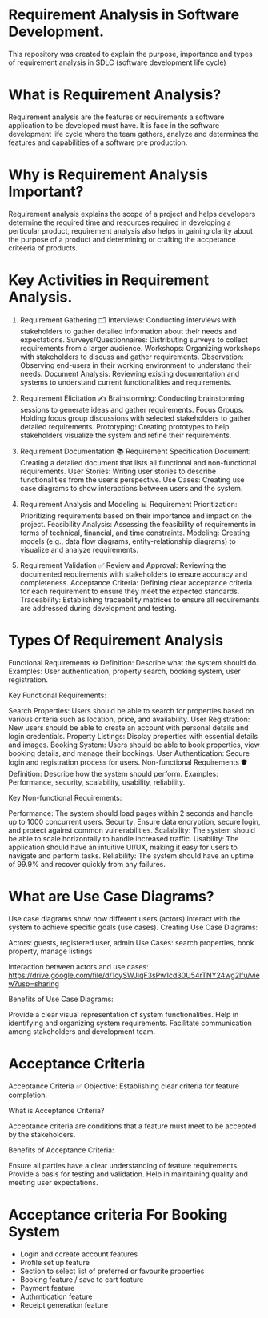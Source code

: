 # Requirement Analysis in Software Development. 
This repository was created to explain the purpose, importance and types of requirement analysis in SDLC (software development life cycle) 

# What is Requirement Analysis?
Requirement analysis are the features or requirements a software application to be developed must have. It is face in the software development life cycle where the team gathers, analyze and determines the features and capabilities of a software pre production.

# Why is Requirement Analysis Important?
Requirement analysis explains the scope of a project and helps developers determine the required time and resources required in developing a perticular product, requirement analysis also helps in gaining clarity about the purpose of a product and determining or crafting the accpetance criteeria of products.

# Key Activities in Requirement Analysis.

1. Requirement Gathering 🗂️
Interviews: Conducting interviews with stakeholders to gather detailed information about their needs and expectations.
Surveys/Questionnaires: Distributing surveys to collect requirements from a larger audience.
Workshops: Organizing workshops with stakeholders to discuss and gather requirements.
Observation: Observing end-users in their working environment to understand their needs.
Document Analysis: Reviewing existing documentation and systems to understand current functionalities and requirements.

2. Requirement Elicitation ✍️
Brainstorming: Conducting brainstorming sessions to generate ideas and gather requirements.
Focus Groups: Holding focus group discussions with selected stakeholders to gather detailed requirements.
Prototyping: Creating prototypes to help stakeholders visualize the system and refine their requirements.

3. Requirement Documentation 📚
Requirement Specification Document: Creating a detailed document that lists all functional and non-functional requirements.
User Stories: Writing user stories to describe functionalities from the user’s perspective.
Use Cases: Creating use case diagrams to show interactions between users and the system.

4. Requirement Analysis and Modeling 📊
Requirement Prioritization: Prioritizing requirements based on their importance and impact on the project.
Feasibility Analysis: Assessing the feasibility of requirements in terms of technical, financial, and time constraints.
Modeling: Creating models (e.g., data flow diagrams, entity-relationship diagrams) to visualize and analyze requirements.

5. Requirement Validation ✅
Review and Approval: Reviewing the documented requirements with stakeholders to ensure accuracy and completeness.
Acceptance Criteria: Defining clear acceptance criteria for each requirement to ensure they meet the expected standards.
Traceability: Establishing traceability matrices to ensure all requirements are addressed during development and testing.

# Types Of Requirement Analysis

Functional Requirements ⚙️
Definition: Describe what the system should do.
Examples: User authentication, property search, booking system, user registration.

Key Functional Requirements:

Search Properties: Users should be able to search for properties based on various criteria such as location, price, and availability.
User Registration: New users should be able to create an account with personal details and login credentials.
Property Listings: Display properties with essential details and images.
Booking System: Users should be able to book properties, view booking details, and manage their bookings.
User Authentication: Secure login and registration process for users.
Non-functional Requirements 🛡️
Definition: Describe how the system should perform.
Examples: Performance, security, scalability, usability, reliability.

Key Non-functional Requirements:

Performance: The system should load pages within 2 seconds and handle up to 1000 concurrent users.
Security: Ensure data encryption, secure login, and protect against common vulnerabilities.
Scalability: The system should be able to scale horizontally to handle increased traffic.
Usability: The application should have an intuitive UI/UX, making it easy for users to navigate and perform tasks.
Reliability: The system should have an uptime of 99.9% and recover quickly from any failures.

# What are Use Case Diagrams?

Use case diagrams show how different users (actors) interact with the system to achieve specific goals (use cases).
Creating Use Case Diagrams:

Actors:  guests, registered user, admin
Use Cases: search properties, book property, manage listings

Interaction between actors and use cases: https://drive.google.com/file/d/1oySWJiqF3sPw1cd30U54rTNY24wg2lfu/view?usp=sharing

Benefits of Use Case Diagrams:

Provide a clear visual representation of system functionalities.
Help in identifying and organizing system requirements.
Facilitate communication among stakeholders and development team.

# Acceptance Criteria
Acceptance Criteria ✅
Objective: Establishing clear criteria for feature completion.

What is Acceptance Criteria?

Acceptance criteria are conditions that a feature must meet to be accepted by the stakeholders.

Benefits of Acceptance Criteria:

Ensure all parties have a clear understanding of feature requirements.
Provide a basis for testing and validation.
Help in maintaining quality and meeting user expectations.

# Acceptance criteria For Booking System
-  Login and ccreate account features
-  Profile set up feature
-  Section to select list of preferred or favourite properties
-  Booking feature / save to cart feature
-  Payment feature
-  Authrntication feature
-  Receipt generation feature 


